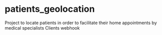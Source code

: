 # patients_geolocation
Project to locate patients in order to facilitate their home appointments by medical specialists
Clients
webhook
